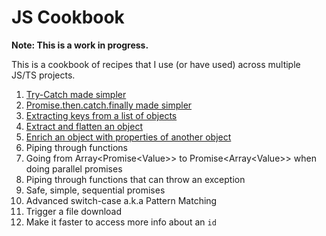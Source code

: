 # JS Cookbook

**Note: This is a work in progress.**

This is a cookbook of recipes that I use (or have used) across multiple JS/TS projects.

1. [Try-Catch made simpler](./try-catch-made-simpler.md)
1. [Promise.then.catch.finally made simpler](./promise-made-simpler.md)
1. [Extracting keys from a list of objects](./extract-keys.md)
1. [Extract and flatten an object](./extract-and-flatten.md)
1. [Enrich an object with properties of another object](./enrich-object.md)
1. Piping through functions
1. Going from Array<Promise&lt;Value&gt;> to Promise<Array&lt;Value&gt;> when doing parallel promises
1. Piping through functions that can throw an exception
1. Safe, simple, sequential promises
1. Advanced switch-case a.k.a Pattern Matching
1. Trigger a file download
1. Make it faster to access more info about an `id`
